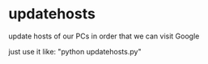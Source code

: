 # updatehosts
update hosts of our PCs in order that we can visit Google


just use it like:
"python updatehosts.py"